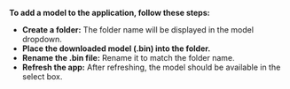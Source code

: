 **To add a model to the application, follow these steps:**

- **Create a folder:** The folder name will be displayed in the model dropdown.
- **Place the downloaded model (.bin) into the folder.**
- **Rename the .bin file:** Rename it to match the folder name.
- **Refresh the app:** After refreshing, the model should be available in the select box.
